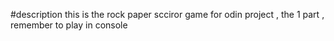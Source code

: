 #description
this is the rock paper scciror game for odin project , the 1 part ,
remember to play in console
